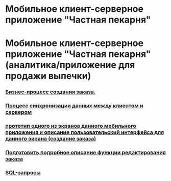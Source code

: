 # Мобильное клиент-серверное приложение "Частная пекарня" 
# Мобильное клиент-серверное приложение "Частная пекарня" (аналитика/приложение для продажи выпечки)

### [Бизнес-процесс создания заказа.](аналитика/бизнес-процессBPMN.md)

### [Процесс синхронизации данных между клиентом и сервером](аналитика/синхронизация.md)

### [прототип одного из экранов данного мобильного приложения и описание пользовательский интерфейса для данного экрана (создание заказа)](аналитика/прототип.md)
### [Подготовить подробное описание функции редактирования заказа]()
### [SQL-запросы]()

